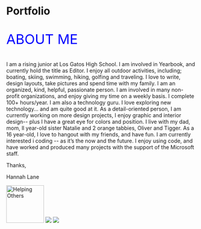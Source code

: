 # Portfolio

<!DOCTYPE html>
<html>

<p style="font-size:36px; color:blue;">ABOUT ME</p>

<p>I am a rising junior at Los Gatos High School. I am involved in Yearbook, and currently hold the title as Editor. I enjoy all outdoor activities, including; boating, skiing, swimming, hiking, golfing and traveling. I love to write, design layouts, take pictures and spend time with my family. I am an organized, kind, helpful, passionate person. I am involved in many non-profit organizations, and enjoy giving my time on a weekly basis. I complete 100+ hours/year. I am also a technology guru. I love exploring new technology... and am quite good at it. As a detail-oriented person, I am currently working on more design projects, I enjoy graphic and interior design-- plus I have a great eye for colors and position. I live with my dad, mom, ll year-old sister Natalie and 2 orange tabbies, Oliver and Tigger. As a 16 year-old, I love to hangout with my friends, and have fun. I am currently interested i coding -- as it’s the now and the future. I enjoy using code, and have worked and produced many projects with the support of the Microsoft staff.

Thanks,

Hannah Lane</p>


<img src="http://www.mercurynews.com/wp-content/uploads/2016/10/slgw1014house01.jpg?w=486" alt="Helping Others" style="width:100px;height:100px;">

<img src="https://media.giphy.com/media/TKqXCyRwqf0DC/giphy.gif"/>

<img src="https://media.giphy.com/media/l0HFkso2E6ty4naCs/giphy.gif"/>


</body>
</html>
